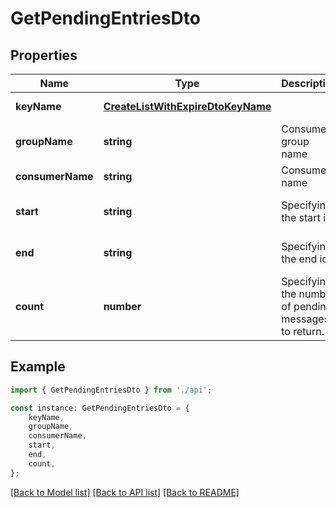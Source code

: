 # GetPendingEntriesDto


## Properties

Name | Type | Description | Notes
------------ | ------------- | ------------- | -------------
**keyName** | [**CreateListWithExpireDtoKeyName**](CreateListWithExpireDtoKeyName.md) |  | [default to undefined]
**groupName** | **string** | Consumer group name | [default to undefined]
**consumerName** | **string** | Consumer name | [default to undefined]
**start** | **string** | Specifying the start id | [optional] [default to '-']
**end** | **string** | Specifying the end id | [optional] [default to '+']
**count** | **number** | Specifying the number of pending messages to return. | [optional] [default to 500]

## Example

```typescript
import { GetPendingEntriesDto } from './api';

const instance: GetPendingEntriesDto = {
    keyName,
    groupName,
    consumerName,
    start,
    end,
    count,
};
```

[[Back to Model list]](../README.md#documentation-for-models) [[Back to API list]](../README.md#documentation-for-api-endpoints) [[Back to README]](../README.md)

